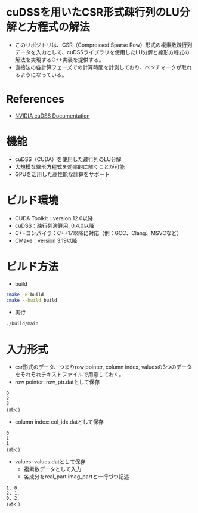 # cuDSSを用いたCSR形式疎行列のLU分解と方程式の解法
- このリポジトリは、CSR（Compressed Sparse Row）形式の複素数疎行列データを入力として、cuDSSライブラリを使用したLU分解と線形方程式の解法を実現するC++実装を提供する。
- 直接法の各計算フェーズでの計算時間を計測しており、ベンチマークが取れるようになっている。

# References
- [NVIDIA cuDSS Documentation](https://docs.nvidia.com/cuda/cudss/index.html)

# 機能
- cuDSS（CUDA）を使用した疎行列のLU分解
- 大規模な線形方程式を効率的に解くことが可能
- GPUを活用した高性能な計算をサポート

# ビルド環境
- CUDA Toolkit：version 12.0以降
- cuDSS：疎行列演算用, 0.4.0以降
- C++コンパイラ：C++17以降に対応（例：GCC、Clang、MSVCなど）
- CMake：version 3.19以降

# ビルド方法
- build
```bash
cmake -B build
cmake --build build
```
- 実行
```bash
./build/main
```

# 入力形式
- csr形式のデータ、つまりrow pointer, column index, valuesの3つのデータをそれぞれテキストファイルで用意しておく。
- row pointer: row_ptr.datとして保存
```dat
0
2
3
(続く)
```

- column index: col_idx.datとして保存
```dat
0
1
1
(続く)
```

- values: values.datとして保存
    - 複素数データとして入力
    - 各成分をreal_part imag_partと一行づつ記述
```dat
1. 0.
2. 1.
0. 2.
(続く)
```

